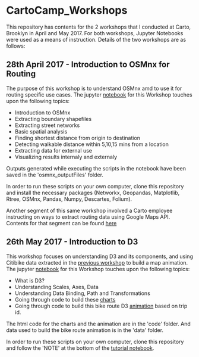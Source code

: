 # CartoCamp_Workshops

This repository has contents for the 2 workshops that I conducted at Carto, Brooklyn in April and May 2017. For both workshops, Jupyter Notebooks were used as a means of instruction. Details of the two workshops are as follows:

## 28th April 2017 - Introduction to OSMnx for Routing

The purpose of this workshop is to understand OSMnx amd to use it for routing specific use cases. The jupyter [notebook](https://github.com/ManushiM/CartoCamp_Workshops/blob/master/Workshop1_April2017/CartoCamp_OSMnx.ipynb) for this Workshop touches upon the following topics:

* Introduction to OSMnx
* Extracting boundary shapefiles
* Extracting street networks
* Basic spatial analysis
* Finding shortest distance from origin to destination
* Detecting walkable distance within 5,10,15 mins from a location
* Extracting data for external use
* Visualizing results internaly and externaly

Outputs generated while executing the scripts in the notebook have been saved in the 'osmnx_outputFiles' folder.

In order to run these scripts on your own computer, clone this repository and install the necessary packages (Networkx, Geopandas, Matplotlib, Rtree, OSMnx, Pandas, Numpy, Descartes, Folium).

Another segment of this same workshop involved a Carto employee instructing on ways to extract routing data using Google Maps API. Contents for that segment can be found [here](https://github.com/CartoCamp/workshops/tree/master/2017-04-28-carto-camp-routing)

## 26th May 2017 - Introduction to D3

This workshop focuses on understanding D3 and its components, and using Citibike data extracted in the [previous workshop](https://github.com/CartoCamp/workshops/tree/master/2017-04-28-carto-camp-routing) to build a map animation. The jupyter [notebook](https://github.com/ManushiM/CartoCamp_Workshops/blob/master/Workshop2_May2017/CartoCamp_D3.ipynb) for this Workshop touches upon the following topics:

* What is D3?
* Understanding Scales, Axes, Data
* Understanding Data Binding, Path and Transformations
* Going through code to build these [charts](https://manushim.github.io/CartoCamp_Workshops/Workshop2_May2017/code/staticCharts)
* Going through code to build this bike route D3 [animation](https://manushim.github.io/CartoCamp_Workshops/Workshop2_May2017/code/citibike_animation) based on trip id.

The html code for the charts and the animation are in the 'code' folder. And data used to build the bike route animation is in the 'data' folder.

In order to run these scripts on your own computer, clone this repository and follow the 'NOTE' at the bottom of the [tutorial notebook](https://github.com/ManushiM/CartoCamp_Workshops/blob/master/Workshop2_May2017/CartoCamp_D3.ipynb).
